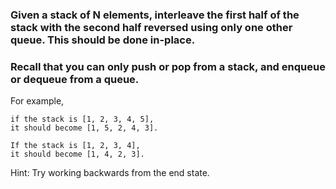 ### Given a stack of N elements, interleave the first half of the stack with the second half reversed using only one other queue. This should be done in-place.

### Recall that you can only push or pop from a stack, and enqueue or dequeue from a queue.

For example, 
```
if the stack is [1, 2, 3, 4, 5], 
it should become [1, 5, 2, 4, 3]. 
```
```
If the stack is [1, 2, 3, 4], 
it should become [1, 4, 2, 3].
```
Hint: Try working backwards from the end state.